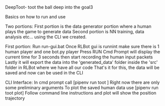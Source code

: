 DeepToot- toot the ball deep into the goal3

Basics on how to run and use

Two portions:
First portion is the data generator portion where a human plays the game to generate data
Second portion is NN training, data analysis etc... using the CLI we created.

First portion:
Run run-gui.bat
Once RLBot gui is runnint make sure there is 1 human player and one bot.py player
Press RUN
Cmd Prompt will display the current time for 3 seconds then start recording the human input packets
Lastly it will export the data into the 'generated_data' folder inside the 'src' folder in RLBot where we have all our code
That's it for this, the data will be saved and now can be used in the CLI

CLI Interface:
In cmd prompt call [pipenv run toot <argument>]
Right now there are only some preliminary arguments
To plot the saved human data use [pipenv run toot plot]
Follow command line instructions and plot will show the position trajectory
